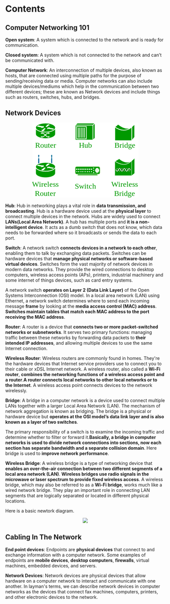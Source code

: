 # Contents

## Computer Networking 101

**Open system**: 
A system which is connected to the network and is ready for communication. 

**Closed system**: 
A system which is not connected to the network and can’t be communicated with.

**Computer Network**: 
An interconnection of multiple devices, also known as hosts, that are connected using multiple paths for the purpose of sending/receiving data or media. Computer networks can also include multiple devices/mediums which help in the communication between two different devices; these are known as Network devices and include things such as routers, switches, hubs, and bridges.

## Network Devices
<p align="center"><img src="https://github.com/wasny0ps/Network-Notes/blob/main/0x0%20-%20Basics%20Of%20Computer%20Networking/sources/network_devices.png"></p>

**Hub**: Hub in networking plays a vital role in **data transmission, and broadcasting**. Hub is a hardware device used at the **physical layer** to connect multiple devices in the network. Hubs are widely used to connect **LANs(Local Area Network)**. A hub has multiple ports and **it is a non-intelligent device**. It acts as a dumb switch that does not know, which data needs to be forwarded where so it broadcasts or sends the data to each port. 

**Switch**: A network switch **connects devices in a network to each other**, enabling them to talk by exchanging data packets. Switches can be hardware devices that **manage physical networks or software-based virtual devices**. Switches form the vast majority of network devices in modern data networks. They provide the wired connections to desktop computers, wireless access points (APs), printers, industrial machinery and some internet of things devices, such as card entry systems.

A network switch **operates on Layer 2 (Data Link Layer)** of the Open Systems Interconnection (OSI) model. In a local area network (LAN) using Ethernet, a network switch determines where to send each incoming message **frame** by looking at the **media access control (MAC) address**. **Switches maintain tables that match each MAC address to the port receiving the MAC address**.

**Router**: A router is a device that **connects two or more packet-switched networks or subnetworks**. It serves two primary functions: managing traffic between these networks by forwarding data packets to **their intended IP addresses**, and allowing multiple devices to use the same Internet connection.

**Wireless Router**: Wireless routers are commonly found in homes. They're the hardware devices that Internet service providers use to connect you to their cable or xDSL Internet network. A wireless router, also called a **Wi-Fi router**, **combines the networking functions of a wireless access point and a router**.**A router connects local networks to other local networks or to the Internet**. A wireless access point connects devices to the network wirelessly.

**Bridge**: A bridge in a computer network is a device used to connect multiple LANs together with a larger Local Area Network (LAN). The mechanism of network aggregation is known as bridging. The bridge is a physical or hardware device but **operates at the OSI model’s data link layer and is also known as a layer of two switches**. 

The primary responsibility of a switch is to examine the incoming traffic and determine whether to filter or forward it.**Basically, a bridge in computer networks is used to divide network connections into sections, now each section has separate bandwidth and a separate collision domain**. Here bridge is used to **improve network performance**. 

**Wireless Bridge**: A wireless bridge is a type of networking device that **enables an over-the-air connection between two different segments of a local area network (LAN)**. **Wireless bridges use radio signals in the microwave or laser spectrum to provide fixed wireless access**. A wireless bridge, which may also be referred to as a **Wi-Fi bridge**, works much like a wired network bridge. They play an important role in connecting LAN segments that are logically separated or located in different physical locations.

Here is a basic newtork diagram.

<p align="center"><img src="https://github.com/wasny0ps/Network-Notes/blob/main/0x0%20-%20Basics%20Of%20Computer%20Networking/sources/network_iagram.png"></p>


## Cabling In The Network

**End point devices**: Endpoints are **physical devices** that connect to and exchange information with a computer network. Some examples of endpoints are **mobile devices**, **desktop computers**, **firewalls**, virtual machines, embedded devices, and servers.

**Network Devices**: Network devices are physical devices that allow hardware on a computer network to interact and communicate with one another. In layman's terms, we can describe network devices in computer networks as the devices that connect fax machines, computers, printers, and other electronic devices to the network.
